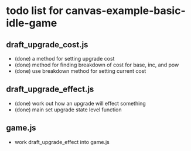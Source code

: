# todo list for canvas-example-basic-idle-game


## draft_upgrade_cost.js
* (done) a method for setting upgrade cost
* (done) method for finding breakdown of cost for base, inc, and pow
* (done) use breakdown method for setting current cost

## draft_upgrade_effect.js
* (done) work out how an upgrade will effect something
* (done) main set upgrade state level function

## game.js

* work draft_upgrade_effect into game.js
